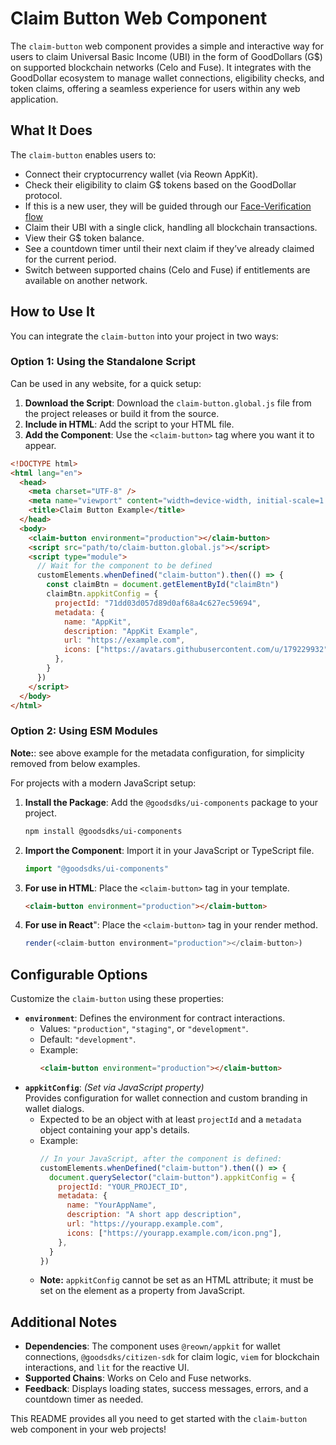 # Claim Button Web Component

The `claim-button` web component provides a simple and interactive way for users to claim Universal Basic Income (UBI) in the form of GoodDollars (G$) on supported blockchain networks (Celo and Fuse). It integrates with the GoodDollar ecosystem to manage wallet connections, eligibility checks, and token claims, offering a seamless experience for users within any web application.

## What It Does

The `claim-button` enables users to:

- Connect their cryptocurrency wallet (via Reown AppKit).
- Check their eligibility to claim G$ tokens based on the GoodDollar protocol.
- If this is a new user, they will be guided through our [Face-Verification flow](https://docs.gooddollar.org/about-the-protocol/sybil-resistance)
- Claim their UBI with a single click, handling all blockchain transactions.
- View their G$ token balance.
- See a countdown timer until their next claim if they’ve already claimed for the current period.
- Switch between supported chains (Celo and Fuse) if entitlements are available on another network.

## How to Use It

You can integrate the `claim-button` into your project in two ways:

### Option 1: Using the Standalone Script

Can be used in any website, for a quick setup:

1. **Download the Script**: Download the `claim-button.global.js` file from the project releases or build it from the source.
2. **Include in HTML**: Add the script to your HTML file.
3. **Add the Component**: Use the `<claim-button>` tag where you want it to appear.

```html
<!DOCTYPE html>
<html lang="en">
  <head>
    <meta charset="UTF-8" />
    <meta name="viewport" content="width=device-width, initial-scale=1.0" />
    <title>Claim Button Example</title>
  </head>
  <body>
    <claim-button environment="production"></claim-button>
    <script src="path/to/claim-button.global.js"></script>
    <script type="module">
      // Wait for the component to be defined
      customElements.whenDefined("claim-button").then(() => {
        const claimBtn = document.getElementById("claimBtn")
        claimBtn.appkitConfig = {
          projectId: "71dd03d057d89d0af68a4c627ec59694",
          metadata: {
            name: "AppKit",
            description: "AppKit Example",
            url: "https://example.com",
            icons: ["https://avatars.githubusercontent.com/u/179229932"],
          },
        }
      })
    </script>
  </body>
</html>
```

### Option 2: Using ESM Modules

**Note:**: see above example for the metadata configuration, for simplicity removed from
below examples.

For projects with a modern JavaScript setup:

1. **Install the Package**: Add the `@goodsdks/ui-components` package to your project.
   ```bash
   npm install @goodsdks/ui-components
   ```
2. **Import the Component**: Import it in your JavaScript or TypeScript file.
   ```javascript
   import "@goodsdks/ui-components"
   ```
3. **For use in HTML**: Place the `<claim-button>` tag in your template.
   ```html
   <claim-button environment="production"></claim-button>
   ```
4. **For use in React**": Place the `<claim-button>` tag in your render method.
   ```javascript
   render(<claim-button environment="production"></claim-button>)
   ```

## Configurable Options

Customize the `claim-button` using these properties:

- **`environment`**: Defines the environment for contract interactions.
  - Values: `"production"`, `"staging"`, or `"development"`.
  - Default: `"development"`.
  - Example:
    ```html
    <claim-button environment="production"></claim-button>
    ```
- **`appkitConfig`**: _(Set via JavaScript property)_  
  Provides configuration for wallet connection and custom branding in wallet dialogs.
  - Expected to be an object with at least `projectId` and a `metadata` object containing your app's details.
  - Example:
    ```js
    // In your JavaScript, after the component is defined:
    customElements.whenDefined("claim-button").then(() => {
      document.querySelector("claim-button").appkitConfig = {
        projectId: "YOUR_PROJECT_ID",
        metadata: {
          name: "YourAppName",
          description: "A short app description",
          url: "https://yourapp.example.com",
          icons: ["https://yourapp.example.com/icon.png"],
        },
      }
    })
    ```
  - **Note:** `appkitConfig` cannot be set as an HTML attribute; it must be set on the element as a property from JavaScript.

## Additional Notes

- **Dependencies**: The component uses `@reown/appkit` for wallet connections, `@goodsdks/citizen-sdk` for claim logic, `viem` for blockchain interactions, and `lit` for the reactive UI.
- **Supported Chains**: Works on Celo and Fuse networks.
- **Feedback**: Displays loading states, success messages, errors, and a countdown timer as needed.

This README provides all you need to get started with the `claim-button` web component in your web projects!
